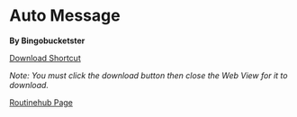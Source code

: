 # Auto Message

**By Bingobucketster**

[Download Shortcut](https://www.icloud.com/shortcuts/7465dada575a4560804afd122c79d88c)

*Note: You must click the download button then close the Web View for it to download.*

[Routinehub Page](https://routinehub.co/shortcut/942/)
